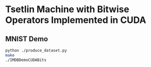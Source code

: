 # Tsetlin Machine with Bitwise Operators Implemented in CUDA

## MNIST Demo
```bash
python ./produce_dataset.py
make
./IMDBDemoCUDABits


```
